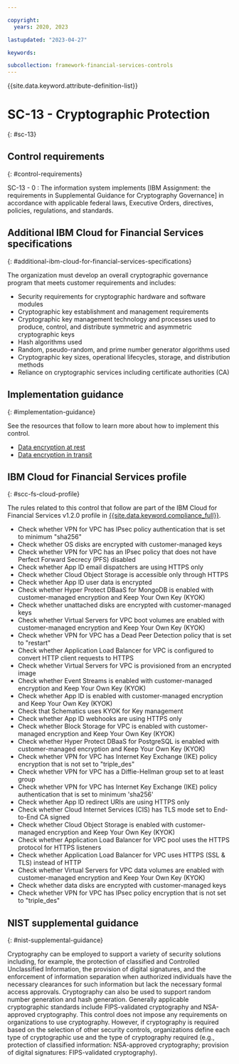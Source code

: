 ```yaml
---

copyright:
  years: 2020, 2023

lastupdated: "2023-04-27"

keywords:

subcollection: framework-financial-services-controls
---
```


{{site.data.keyword.attribute-definition-list}}

               
# SC-13 - Cryptographic Protection
{: #sc-13}

## Control requirements
{: #control-requirements}

SC-13 - 0
    : The information system implements [IBM Assignment: the requirements in Supplemental Guidance for Cryptography Governance] in accordance with applicable federal laws, Executive Orders, directives, policies, regulations, and standards.

## Additional IBM Cloud for Financial Services specifications
{: #additional-ibm-cloud-for-financial-services-specifications}

The organization must develop an overall cryptographic governance program that meets customer requirements and includes:
- Security requirements for cryptographic hardware and software modules
- Cryptographic key establishment and management requirements
- Cryptographic key management technology and processes used to produce, control, and distribute symmetric and asymmetric cryptographic keys
- Hash algorithms used
- Random, pseudo-random, and prime number generator algorithms used
- Cryptographic key sizes, operational lifecycles, storage, and distribution methods
- Reliance on cryptographic services including certificate authorities (CA)

## Implementation guidance
{: #implementation-guidance}

See the resources that follow to learn more about how to implement this control.

- [Data encryption at rest](/docs/framework-financial-services?topic=framework-financial-services-shared-encryption-at-rest)
- [Data encryption in transit](/docs/framework-financial-services?topic=framework-financial-services-shared-encryption-in-transit)

## IBM Cloud for Financial Services profile
{: #scc-fs-cloud-profile}

The rules related to this control that follow are part of the IBM Cloud for Financial Services v1.2.0 profile in [{{site.data.keyword.compliance_full}}](/docs/security-compliance?topic=security-compliance-getting-started).

- Check whether VPN for VPC has IPsec policy authentication that is set to minimum "sha256" 
- Check whether OS disks are encrypted with customer-managed keys 
- Check whether VPN for VPC has an IPsec policy that does not have Perfect Forward Secrecy (PFS) disabled 
- Check whether App ID email dispatchers are using HTTPS only 
- Check whether Cloud Object Storage is accessible only through HTTPS 
- Check whether App ID user data is encrypted 
- Check whether Hyper Protect DBaaS for MongoDB is enabled with customer-managed encryption and Keep Your Own Key (KYOK) 
- Check whether unattached disks are encrypted with customer-managed keys 
- Check whether Virtual Servers for VPC boot volumes are enabled with customer-managed encryption and Keep Your Own Key (KYOK) 
- Check whether VPN for VPC has a Dead Peer Detection policy that is set to "restart" 
- Check whether Application Load Balancer for VPC is configured to convert HTTP client requests to HTTPS 
- Check whether Virtual Servers for VPC is provisioned from an encrypted image 
- Check whether Event Streams is enabled with customer-managed encryption and Keep Your Own Key (KYOK) 
- Check whether App ID is enabled with customer-managed encryption and Keep Your Own Key (KYOK) 
- Check that Schematics uses KYOK for Key management 
- Check whether App ID webhooks are using HTTPS only 
- Check whether Block Storage for VPC is enabled with customer-managed encryption and Keep Your Own Key (KYOK) 
- Check whether Hyper Protect DBaaS for PostgreSQL is enabled with customer-managed encryption and Keep Your Own Key (KYOK) 
- Check whether VPN for VPC has Internet Key Exchange (IKE) policy encryption that is not set to "triple_des" 
- Check whether VPN for VPC has a Diffie-Hellman group set to at least group 
- Check whether VPN for VPC has Internet Key Exchange (IKE) policy authentication that is set to minimum 'sha256' 
- Check whether App ID redirect URIs are using HTTPS only 
- Check whether Cloud Internet Services (CIS) has TLS mode set to End-to-End CA signed 
- Check whether Cloud Object Storage is enabled with customer-managed encryption and Keep Your Own Key (KYOK) 
- Check whether Application Load Balancer for VPC pool uses the HTTPS protocol for HTTPS listeners 
- Check whether Application Load Balancer for VPC uses HTTPS (SSL & TLS) instead of HTTP 
- Check whether Virtual Servers for VPC data volumes are enabled with customer-managed encryption and Keep Your Own Key (KYOK) 
- Check whether data disks are encrypted with customer-managed keys 
- Check whether VPN for VPC has IPsec policy encryption that is not set to "triple_des"

## NIST supplemental guidance
{: #nist-supplemental-guidance}

Cryptography can be employed to support a variety of security solutions including, for example, the protection of classified and Controlled Unclassified Information, the provision of digital signatures, and the enforcement of information separation when authorized individuals have the necessary clearances for such information but lack the necessary formal access approvals. Cryptography can also be used to support random number generation and hash generation. Generally applicable cryptographic standards include FIPS-validated cryptography and NSA-approved cryptography. This control does not impose any requirements on organizations to use cryptography. However, if cryptography is required based on the selection of other security controls, organizations define each type of cryptographic use and the type of cryptography required (e.g., protection of classified information: NSA-approved cryptography; provision of digital signatures: FIPS-validated cryptography).





